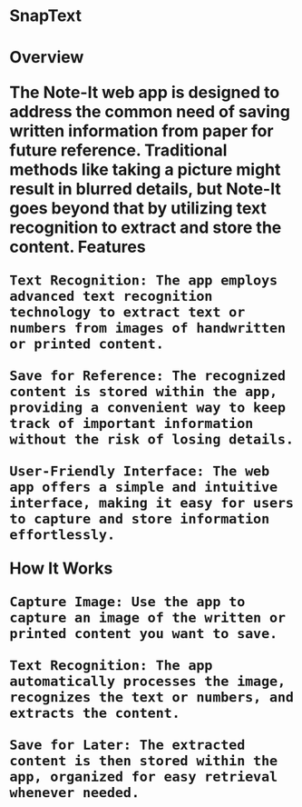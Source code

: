 <h1> SnapText <h1/>

Overview

The Note-It web app is designed to address the common need of saving written information from paper for future reference. Traditional methods like taking a picture might result in blurred details, but Note-It goes beyond that by utilizing text recognition to extract and store the content.
Features

    Text Recognition: The app employs advanced text recognition technology to extract text or numbers from images of handwritten or printed content.

    Save for Reference: The recognized content is stored within the app, providing a convenient way to keep track of important information without the risk of losing details.

    User-Friendly Interface: The web app offers a simple and intuitive interface, making it easy for users to capture and store information effortlessly.

How It Works

    Capture Image: Use the app to capture an image of the written or printed content you want to save.

    Text Recognition: The app automatically processes the image, recognizes the text or numbers, and extracts the content.

    Save for Later: The extracted content is then stored within the app, organized for easy retrieval whenever needed.
